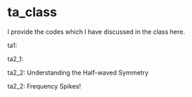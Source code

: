 # ta_class
I provide the codes which I have discussed in the class here.

ta1:

ta2_1:

ta2_2: Understanding the Half-waved Symmetry

ta2_2: Frequency Spikes!
